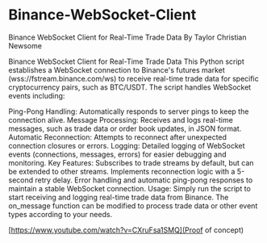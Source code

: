 # Binance-WebSocket-Client
Binance WebSocket Client for Real-Time Trade Data By Taylor Christian Newsome

Binance WebSocket Client for Real-Time Trade Data
This Python script establishes a WebSocket connection to Binance's futures market (wss://fstream.binance.com/ws) to receive real-time trade data for specific cryptocurrency pairs, such as BTC/USDT. The script handles WebSocket events including:

Ping-Pong Handling: Automatically responds to server pings to keep the connection alive.
Message Processing: Receives and logs real-time messages, such as trade data or order book updates, in JSON format.
Automatic Reconnection: Attempts to reconnect after unexpected connection closures or errors.
Logging: Detailed logging of WebSocket events (connections, messages, errors) for easier debugging and monitoring.
Key Features:
Subscribes to trade streams by default, but can be extended to other streams.
Implements reconnection logic with a 5-second retry delay.
Error handling and automatic ping-pong responses to maintain a stable WebSocket connection.
Usage:
Simply run the script to start receiving and logging real-time trade data from Binance. The on_message function can be modified to process trade data or other event types according to your needs.

[https://www.youtube.com/watch?v=CXruFsa1SMQ](Proof of concept)
